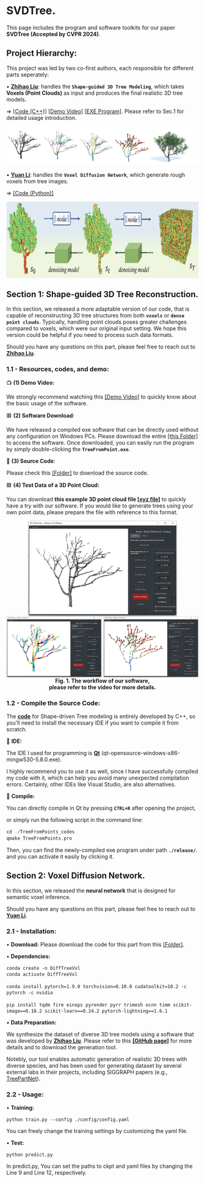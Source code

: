 # SVDTree.

This page includes the program and software toolkits for our paper **SVDTree (Accepted by CVPR 2024)**.

## Project Hierarchy:
This project was led by two co-first authors, each responsible for different parts seperately:

• [**Zhihao Liu**](https://ryuzhihao123.github.io/): handles the **``Shape-guided 3D Tree Modeling``**, which takes **Voxels (Point Clouds)** as input and produces the final realistic 3D tree models. 

=> [[Code (C++)]](https://github.com/RyuZhihao123/SVDTree/tree/main/TreeFromPoints_codes) [[Demo Video]](https://drive.google.com/file/d/1htelf6xldyFYocqnZ6rtEZxSvwj3Gy1I/view?usp=sharing) [[EXE Program]](https://github.com/RyuZhihao123/SVDTree/tree/main/TreeFromPoints_exe). Please refer to Sec.1 for detailed usage introduction.

![image info](https://github.com/RyuZhihao123/SVDTree/blob/main/Fig_0.png)

• [**Yuan Li**](): handles the **``Voxel Diffusion Network``**, which generate rough voxels from tree images.

=> [[Code (Python)]](https://github.com/RyuZhihao123/SVDTree/tree/main/DiffTreeVxl)

<div align=center>
<img src="https://github.com/RyuZhihao123/SVDTree/blob/main/Fig_1.png" height = "200" alt="ack" title="dasdasdsa title" align=center />
</div>


## Section 1: Shape-guided 3D Tree Reconstruction. 

In this section, we released a more adaptable version of our code, that is capable of reconstructing 3D tree structures from both **``voxels``** or **``dense point clouds``**. Typically, handling point clouds poses greater challenges compared to voxels, which were our original input setting. We hope this version could be helpful if you need to process such data formats.

Should you have any questions on this part, please feel free to reach out to [**Zhihao Liu**](https://ryuzhihao123.github.io/).


### 1.1 - Resources, codes, and demo:


📺 **(1) Demo Video:**

 We strongly recommend watching this [[Demo Video]](https://drive.google.com/file/d/1htelf6xldyFYocqnZ6rtEZxSvwj3Gy1I/view?usp=sharing) to quickly know about the basic usage of the software.


🟥 **(2) Software Download**: 

We have released a compiled exe software that can be directly used without any configuration on Windows PCs. Please download the entire [[this Folder]](https://github.com/RyuZhihao123/SVDTree/tree/main/TreeFromPoints_exe) to access the software. Once downloaded, you can easily run the program by simply double-clicking the **``TreeFromPoint.exe``**. 


📁 **(3) Source Code**: 

Please check this [[Folder]](https://github.com/RyuZhihao123/SVDTree/tree/main/TreeFromPoints_codes) to download the source code.



🟦 **(4) Test Data of a 3D Point Cloud:**

 You can download **this example 3D point cloud file [[xyz file](https://github.com/RyuZhihao123/SVDTree/blob/main/Tree1_input.xyz)]** to quickly have a try with our software. If you would like to generate trees using your own point data, please prepare the file with reference to this format.




<div align=center>
<img src="https://github.com/RyuZhihao123/SVDTree/blob/main/Fig_UI_1.png" height = "250" alt="ack" title="dasdasdsa title" align=center />
<img src="https://github.com/RyuZhihao123/SVDTree/blob/main/Fig_UI_2.png" width = "250" alt="ack" title="dasdasdsa title" align=center />
<img src="https://github.com/RyuZhihao123/SVDTree/blob/main/Fig_UI_3.png" width = "250" alt="ack" title="dasdasdsa title" align=center />
<br/><center><b>Fig. 1. The workflow of our software, <br>please refer to the video for more details.</b></center>
</div>


### 1.2 - Compile the Source Code:
The **[code](https://github.com/RyuZhihao123/SVDTree/tree/main/TreeFromPoints_codes)** for Shape-driven Tree modeling is entirely developed by C++, so you'll need to install the necessary IDE if you want to compile it from scratch.

📁 **IDE:**

The IDE I used for programming is [**Qt**](https://download.qt.io/new_archive/qt/5.8/5.8.0/) (qt-opensource-windows-x86-mingw530-5.8.0.exe). 

I highly recommend you to use it as well, since I have successfully compiled my code with it, which can help you avoid many unexpected compilation errors.
Certainly, other IDEs like Visual Studio, are also alternatives.

📁 **Compile:** 

You can directly compile in Qt by pressing **``CTRL+R``** after opening the project,

or simply run the following script in the command line:

```cpp
cd ./TreeFromPoints_codes
qmake TreeFromPoints.pro
```

Then, you can find the newly-compiled exe program under path **``./release/``**. and you can activate it easily by clicking it.


## Section 2: Voxel Diffusion Network. 

In this section, we released the **neural network** that is designed for semantic voxel inference.  

Should you have any questions on this part, please feel free to reach out to [**Yuan Li**]().

### 2.1 - Installation:
• **Download:** Please download the code for this part from this [[Folder]](https://github.com/RyuZhihao123/SVDTree/tree/main/DiffTreeVxl).

• **Dependencies:**

```
conda create -n DiffTreeVxl
conda activate DiffTreeVxl

conda install pytorch=1.9.0 torchvision=0.10.0 cudatoolkit=10.2 -c pytorch -c nvidia

pip install tqdm fire einops pyrender pyrr trimesh ocnn timm scikit-image==0.18.2 scikit-learn==0.24.2 pytorch-lightning==1.6.1
```

• **Data Preparation:**

We synthesize the dataset of diverse 3D tree models using a software that was developed by [**Zhihao Liu**](https://ryuzhihao123.github.io/). Please refer to this [**[GitHub page]**](https://github.com/RyuZhihao123/CHITreeProject?tab=readme-ov-file#1-tree-dataset-generator) for more details and to download the generation tool.


Notebly, our tool enables automatic generation of realistic 3D trees with diverse species, and has been used for generating dataset by several external labs in their projects, including SIGGRAPH papers (e.g., [TreePartNet](https://vcc.tech/research/2021/TreePartNet)).




### 2.2 - Usage:
• **Training:** 
```
python train.py --config ./config/config.yaml
```

You can freely change the training settings by customizing the yaml file.

• **Test:** 
```
python predict.py
```

In predict.py, You can set the paths to ckpt and yaml files by changing the Line 9 and Line 12, respectively.


